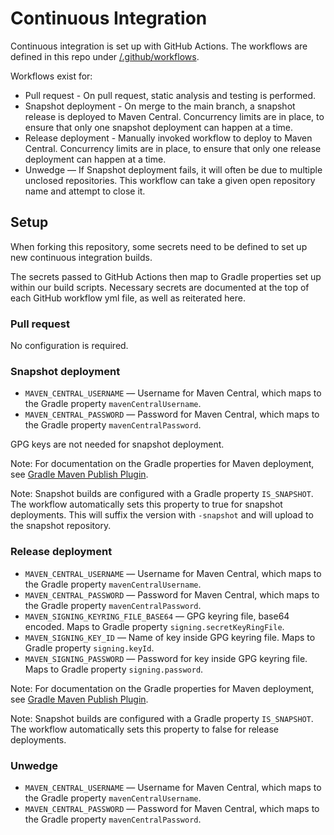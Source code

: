 # Continuous Integration
Continuous integration is set up with GitHub Actions.  The workflows are defined in this repo under [/.github/workflows](../.github/workflows).

Workflows exist for:
 * Pull request - On pull request, static analysis and testing is performed.
 * Snapshot deployment - On merge to the main branch, a snapshot release is deployed to Maven Central.  Concurrency limits are in place, to ensure that only one snapshot deployment can happen at a time.
 * Release deployment - Manually invoked workflow to deploy to Maven Central.  Concurrency limits are in place, to ensure that only one release deployment can happen at a time.
 * Unwedge — If Snapshot deployment fails, it will often be due to multiple unclosed repositories.  This workflow can take a given open repository name and attempt to close it.
 
## Setup
When forking this repository, some secrets need to be defined to set up new continuous integration builds.

The secrets passed to GitHub Actions then map to Gradle properties set up within our build scripts.  Necessary secrets are documented at the top of each GitHub workflow yml file, as well as reiterated here.

### Pull request
No configuration is required.

### Snapshot deployment
* `MAVEN_CENTRAL_USERNAME` — Username for Maven Central, which maps to the Gradle property `mavenCentralUsername`.
* `MAVEN_CENTRAL_PASSWORD` — Password for Maven Central, which maps to the Gradle property `mavenCentralPassword`.

GPG keys are not needed for snapshot deployment.

Note: For documentation on the Gradle properties for Maven deployment, see [Gradle Maven Publish Plugin](https://github.com/vanniktech/gradle-maven-publish-plugin).

Note: Snapshot builds are configured with a Gradle property `IS_SNAPSHOT`.  The workflow automatically sets this property to true for snapshot deployments.  This will suffix the version with `-snapshot` and will upload to the snapshot repository.

### Release deployment
* `MAVEN_CENTRAL_USERNAME` — Username for Maven Central, which maps to the Gradle property `mavenCentralUsername`.
* `MAVEN_CENTRAL_PASSWORD` — Password for Maven Central, which maps to the Gradle property `mavenCentralPassword`.
* `MAVEN_SIGNING_KEYRING_FILE_BASE64` — GPG keyring file, base64 encoded.  Maps to Gradle property `signing.secretKeyRingFile`.
* `MAVEN_SIGNING_KEY_ID` — Name of key inside GPG keyring file.  Maps to Gradle property `signing.keyId`.
* `MAVEN_SIGNING_PASSWORD` — Password for key inside GPG keyring file.  Maps to Gradle property `signing.password`.

Note: For documentation on the Gradle properties for Maven deployment, see [Gradle Maven Publish Plugin](https://github.com/vanniktech/gradle-maven-publish-plugin).

Note: Snapshot builds are configured with a Gradle property `IS_SNAPSHOT`.  The workflow automatically sets this property to false for release deployments.

### Unwedge
* `MAVEN_CENTRAL_USERNAME` — Username for Maven Central, which maps to the Gradle property `mavenCentralUsername`.
* `MAVEN_CENTRAL_PASSWORD` — Password for Maven Central, which maps to the Gradle property `mavenCentralPassword`.